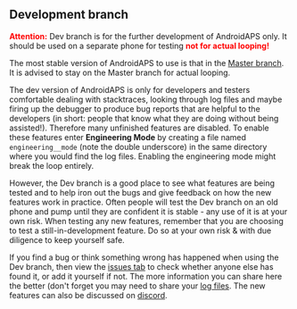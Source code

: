 ## Development branch 

<font color="#FF0000">**Attention:**</font>
Dev branch is for the further development of AndroidAPS only. It should be used on a separate phone for testing <font color="#FF0000">**not for actual looping!**</font>

The most stable version of AndroidAPS to use is that in the [Master branch](https://github.com/nightscout/AndroidAPS/tree/master).  It is advised to stay on the Master branch for actual looping.

The dev version of AndroidAPS is only for developers and testers comfortable dealing with stacktraces, looking through log files and maybe firing up the debugger to produce bug reports that are helpful to the developers (in short: people that know what they are doing without being assisted!). Therefore many unfinished features are disabled. To enable these features enter **Engineering Mode** by creating a file named `engineering__mode` (note the double underscore) in the same directory where you would find the log files. Enabling the engineering mode might break the loop entirely.

However, the Dev branch is a good place to see what features are being tested and to help iron out the bugs and give feedback on how the new features work in practice.  Often people will test the Dev branch on an old phone and pump until they are confident it is stable - any use of it is at your own risk.  When testing any new features, remember that you are choosing to test a still-in-development feature. Do so at your own risk & with due diligence to keep yourself safe.

If you find a bug or think something wrong has happened when using the Dev branch, then view the [issues tab](https://github.com/nightscout/AndroidAPS/issues) to check whether anyone else has found it, or add it yourself if not.  The more information you can share here the better (don't forget you may need to share your [log files](../Usage/Accessing-logfiles.md).  The new features can also be discussed on [discord](https://discord.gg/4fQUWHZ4Mw).
